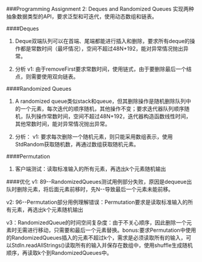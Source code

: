 ###Programming Assignment 2: Deques and Randomized Queues
实现两种抽象数据类型的API，要求泛型和可迭代，使用动态数组和链表。

####Deques
1. Deque双端队列可以在首端、尾端都能进行插入和删除，要求所有deque的操作都是常数时间（最坏情况），空间不超过48N+192，能对异常情况抛出异常。

2. 分析
v1: 由于removeFirst要求常数时间，使用链式，由于要删除最后一个结点，则需要使用双向链表。

####Randomized Queues
1. A randomized queue类似stack和queue，但其删除操作是随机删除队列中的一个元素，每次迭代的顺序随机，其他操作不变；要求迭代器队列顺序随机，队列操作常数时间，空间不超过48N+192，迭代器构造函数线性时间，其他常数时间，能对异常情况抛出异常。

2. 分析：
v1: 要求每次删除一个随机元素，则只能采用数组表示，使用StdRandom获取随机数，再通过数组获取随机元素。

####Permutation
1. 客户端测试：读取标准输入的所有元素，再选出k个元素随机输出


####优化
v1: 89--RandomizedQueues测试用例部分失败，原因是dequeue出队时删除元素，将后面元素前移时，先N--导致最后一个元素未能前移。

v2: 96--Permutation部分用例理解错误：Permutation要求是读取标准输入的所有元素，再选出k个元素随机输出

v3：RandomizedQueue的时间空间复杂度：由于不关心顺序，因此删除一个元素时无需进行移动，只需要和最后一个元素替换。bonus:要求Permutation中使用的RandomizedQueues插入的元素不超过k个，需求是必须读取所有的输入，可以StdIn.readAllStrings()读取所有的输入并保存在数组中，使用shuffle生成随机顺序，再读取k个到RandomizedQueues中。
